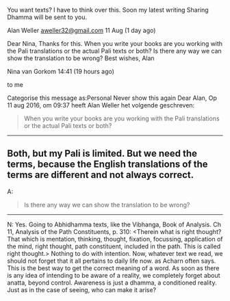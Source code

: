 You want texts? I have to think over this.
Soon my latest writing Sharing Dhamma will be sent to you.


Alan Weller <aweller32@gmail.com>
11 Aug (1 day ago)

Dear Nina,
Thanks for this. When you write your books are you working with the Pali translations or the actual Pali texts or both?
Is there any way we can show the translation to be wrong?
Best wishes,
Alan


Nina van Gorkom
14:41 (19 hours ago)

to me 

Categorise this message as:Personal 
Never show this again
Dear Alan,
Op 11 aug 2016, om 09:37 heeft Alan Weller het volgende geschreven:

> When you write your books are you working with the Pali translations or the actual Pali texts or both?
------
Both, but my Pali is limited. But we need the terms, because the English translations of the terms are different and not always correct.
-------
A:
> Is there any way we can show the translation to be wrong?
------
N: Yes. Going to Abhidhamma texts, like the Vibhanga, Book of Analysis. Ch 11, Analysis of the Path Constituents, p. 310: <Therein what is right thought? That which is mentation, thinking, thought, fixation, focussing, application of the mind, right thought, path constituent, included in the path. This is called right thought.>
Nothing to do with intention.
Now, whatever text we read, we should not forget that it all pertains to daily life now. <It is not in the book> as Acharn often says. This is the best way to get the correct meaning of a word.
As soon as there is any idea of intending to be aware of a reality, we completely forget about anatta, beyond control. Awareness is just a dhamma, a conditioned reality. Just as in the case of seeing, who can make it arise?
